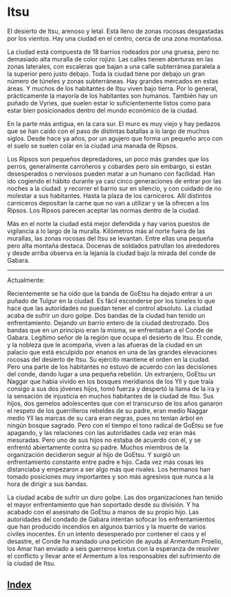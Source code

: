 # Itsu

El desierto de Itsu, arenoso y letal. Está lleno de zonas rocosas desgastadas por los vientos. Hay una ciudad en el centro, cerca de una zona montañosa.

La ciudad está compuesta de 18 barrios rodeados por una gruesa, pero no demasiado alta muralla de color rojizo. Las calles tienen aberturas en las zonas laterales, con escaleras que bajan a una calle subterránea paralela a la superior pero justo debajo. Toda la ciudad tiene por debajo un gran número de túneles y zonas subterráneas. Hay grandes mercados en estas áreas. Y muchos de los habitantes de Itsu viven bajo tierra. Por lo general, prácticamente la mayoría de los habitantes son humanos. También hay un puñado de Vyries, que suelen estar lo suficientemente listos como para estar bien posicionados dentro del mundo económico de la ciudad.

En la parte más antigua, en la cara sur. El muro es muy viejo y hay pedazos que se han caído con el paso de distintas batallas a lo largo de muchos siglos. Desde hace ya años, por un agujero que forma un pequeño arco con el suelo se suelen colar en la ciudad una manada de Ripsos.

Los Ripsos son pequeños depredadores, un poco más grandes que los perros, generalmente carroñeros y cobardes pero sin embargo, si están desesperados o nerviosos pueden matar a un humano con facilidad.
Han ido cogiendo el hábito durante ya casi cinco generaciones de entrar por las noches a la ciudad. y recorrer el barrio sur en silencio, y con cuidado de no molestar a sus habitantes. Hasta la plaza de los carniceros. Allí distintos carniceros depositan la carne que no van a utilizar y se la ofrecen a los Ripsos. Los Ripsos parecen aceptar las normas dentro de la ciudad.

Más en el norte la ciudad está mejor defendida y hay varios puestos de vigilancia a lo largo de la muralla.
 Kilómetros más al norte fuera de las murallas, las zonas rocosas del Itsu se levantan.  Entre ellas una pequeña pero alta montaña destaca. Docenas de soldados patrullan los alrededores y desde arriba observa en la lejanía la ciudad bajo la mirada del conde de Gabara.

---
Actualmente:

Recientemente se ha oído que la banda de GoEtsu ha dejado entrar a un puñado de Tulgur en la ciudad. Es fácil esconderse por los túneles lo que hace que las autoridades no puedan tener el control absoluto.
La ciudad acaba de sufrir un duro golpe. Dos bandas de la ciudad han tenido un enfrentamiento. Dejando un barrio entero de la ciudad destrozado. Dos bandas que en un principio eran la misma, se enfrentaban a el Conde de Gabara. Legítimo señor de la región que ocupa el desierto de Itsu. El conde, y la nobleza que le acompaña, viven a las afueras de la ciudad en un palacio que está esculpido por enanos en una de las grandes elevaciones rocosas del desierto de Itsu. Su ejército mantiene el orden en la ciudad. Pero una parte de los habitantes no estuvo de acuerdo con las decisiones del conde, dando lugar a una pequeña rebelión. Un extranjero, GoEtsu un Naggar que había vivido en los bosques meridianos de los Yll y que traía consigo a sus dos jóvenes hijos, tomó fuerza y despertó la llama de la ira y la sensación de injusticia en muchos habitantes de la ciudad de Itsu. Sus hijos, dos gemelos adolescentes que con el transcurso de los años ganaron el respeto de los guerrilleros rebeldes de su padre, eran medio Naggar medio Yll las marcas de su cara eran negras, pues no tenían árbol en ningún bosque sagrado. Pero con el tiempo el tono radical de GoEtsu se fue apagando, y las relaciones con las autoridades cada vez eran más mesuradas. Pero uno de sus hijos no estaba de acuerdo con él, y se enfrentó abiertamente contra su padre. Muchos miembros de la organización decidieron seguir al hijo de GoEtsu. Y surgió un enfrentamiento constante entre padre e hijo. Cada vez más cosas les distanciaba y empezaron a ser algo más que rivales. Los hermanos han tomado posiciones muy importantes y son más agresivos que nunca a la hora de dirigir a sus bandas.

La ciudad acaba de sufrir un duro golpe. Las dos organizaciones han tenido el mayor enfrentamiento que han soportado desde su división. Y ha acabado con el asesinato de GoEtsu a manos de su propio hijo. Las autoridades del condado de Gabara intentan sofocar los enfrentamientos que han producido incendios en algunos barrios  y la muerte de varios civiles inocentes. En un intento desesperado por contener el caos y el desastre, el Conde ha mandado una petición de ayuda al Armentum Proelio, los Amar han enviado a seis guerreros kretus con la esperanza de resolver el conflicto y llevar ante el Armentum a los responsables del sufrimiento de la ciudad de Itsu.

## [Index](./README.md)